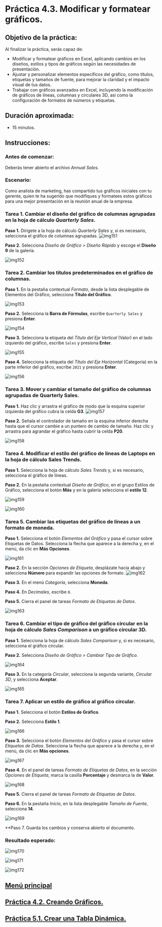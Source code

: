 # Práctica 4.3. Modificar y formatear gráficos.

## Objetivo de la práctica:

Al finalizar la práctica, serás capaz de:

- Modificar y formatear gráficos en Excel, aplicando cambios en los diseños, estilos y tipos de gráficos según las necesidades de presentación.
- Ajustar y personalizar elementos específicos del gráfico, como títulos, etiquetas y tamaños de fuente, para mejorar la claridad y el impacto visual de tus datos.
- Trabajar con gráficos avanzados en Excel, incluyendo la modificación de gráficos de líneas, columnas y circulares 3D, así como la configuración de formatos de números y etiquetas.

## Duración aproximada:
- 15 minutos.

## Instrucciones:

### Antes de comenzar:

Deberás tener abierto el archivo _Annual Sales_.

### Escenario:

Como analista de marketing, has compartido tus gráficos iniciales con tu gerente, quien te ha sugerido que modifiques y formatees estos gráficos para una mejor presentación en la reunión anual de la empresa.

### Tarea 1. Cambiar el diseño del gráfico de columnas agrupadas en la hoja de cálculo _Quarterly Sales_.

**Paso 1.** Dirígete a la hoja de cálculo _Quarterly Sales_ y, si es necesario, selecciona el gráfico de columnas agrupadas.
 ![img151](../images/img151.png)

**Paso 2.** Selecciona _Diseño de Gráfico > Diseño Rápido_ y escoge el **Diseño 9** de la galería.

 ![img152](../images/img152.png)

### Tarea 2. Cambiar los títulos predeterminados en el gráfico de columnas.

**Paso 1.**  En la pestaña contextual _Formato_, desde la lista desplegable de Elementos del Gráfico, selecciona **Título del Gráfico**.

 ![img153](../images/img153.png)

**Paso 2.** Selecciona la **Barra de Fórmulas**, escribe `Quarterly Sales` y presiona **Enter**.

 ![img154](../images/img154.png)

**Paso 3.** Selecciona la etiqueta del _Título del Eje Vertical_ (Valor) en el lado izquierdo del gráfico, escribe `Sales` y presiona **Enter**.

 ![img155](../images/img155.png)

 **Paso 4.** Selecciona la etiqueta del _Título del Eje Horizontal_ (Categoría) en la parte inferior del gráfico, escribe `2021` y presiona **Enter**.

  ![img156](../images/img156.png)
  
### Tarea 3. Mover y cambiar el tamaño del gráfico de columnas agrupadas de Quarterly Sales.

**Paso 1.** Haz clic y arrastra el gráfico de modo que la esquina superior izquierda del gráfico cubra la celda **G3**.
  ![img157](../images/img157.png)

**Paso 2.** Señala el controlador de tamaño en la esquina inferior derecha hasta que el cursor cambie a un puntero de cambio de tamaño. Haz clic y arrastra para agrandar el gráfico hasta cubrir la celda **P20**.

  ![img158](../images/img158.png)

### Tarea 4. Modificar el estilo del gráfico de líneas de Laptops en la hoja de cálculo Sales Trends.

**Paso 1.** Selecciona la hoja de cálculo _Sales Trends_ y, si es necesario, selecciona el gráfico de líneas.

**Paso 2.** En la pestaña contextual _Diseño de Gráfico_, en el grupo Estilos de Gráfico, selecciona el botón **Más** y en la galería selecciona el **estilo 12**.

  ![img159](../images/img159.png) 

  ![img160](../images/img160.png) 

### Tarea 5. Cambiar las etiquetas del gráfico de líneas a un formato de moneda.

**Paso 1.** Selecciona el botón _Elementos del Gráfico_ y pasa el cursor sobre Etiquetas de Datos. Selecciona la flecha que aparece a la derecha y, en el menú, da clic en **Más Opciones**.

  ![img161](../images/img161.png)

**Paso 2.**  En la sección _Opciones de Etiqueta_, desplázate hacia abajo y selecciona **Número** para expandir las opciones de formato.
  ![img162](../images/img162.png)

**Paso 3.** En el menú _Categoría_, selecciona **Moneda**.

**Paso 4.** En _Decimales_, escribe `0`.

**Paso 5.** Cierra el panel de tareas _Formato de Etiquetas de Datos_.

![img163](../images/img163.png)

### Tarea 6. Cambiar el tipo de gráfico del gráfico circular en la hoja de cálculo _Sales Comparison_ a un gráfico circular 3D.

**Paso 1.** Selecciona la hoja de cálculo _Sales Comparison_ y, si es necesario, selecciona el gráfico circular.

**Paso 2.**  Selecciona _Diseño de Gráfico > Cambiar Tipo de Gráfico_.

![img164](../images/img164.png)

**Paso 3.** En la categoría _Circular_, selecciona la segunda variante, _Circular 3D_, y selecciona **Aceptar**.

![img165](../images/img165.png)


### Tarea 7. Aplicar un estilo de gráfico al gráfico circular.

**Paso 1.** Selecciona el botón **Estilos de Gráfico**.

**Paso 2.** Selecciona **Estilo 1**.

![img166](../images/img166.png)

**Paso 3.** Selecciona el botón _Elementos del Gráfico_ y pasa el cursor sobre _Etiquetas de Datos_. Selecciona la flecha que aparece a la derecha y, en el menú, da clic en **Más opciones**.

![img167](../images/img167.png)

**Paso 4.** En el panel de tareas _Formato de Etiquetas de Datos_, en la sección _Opciones de Etiqueta_, marca la casilla **Porcentaje** y desmarca la de **Valor**.

![img168](../images/img168.png)

**Paso 5.** Cierra el panel de tareas _Formato de Etiquetas de Datos_. 

**Paso 6.** En la pestaña _Inicio_, en la lista desplegable _Tamaño de Fuente_, selecciona **14**.

![img169](../images/img169.png)

**Paso 7. Guarda los cambios y conserva abierto el documento.

### Resultado esperado: 

![img170](../images/img170.png)

![img171](../images/img171.png)

![img172](../images/img172.png)

## [Menú principal](../README.md)

## [Práctica 4.2. Creando Gráficos.](../Capítulo4/README_4.2.md)

## [Práctica 5.1. Crear una Tabla Dinámica.](../Capítulo5/README_5.1.md)
